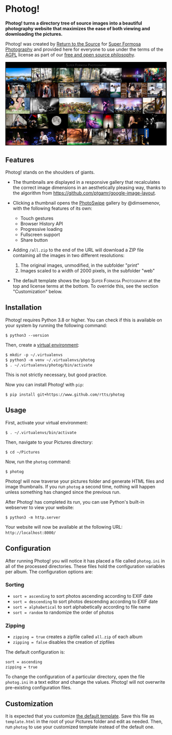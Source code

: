 Photog!
=======

**Photog! turns a directory tree of source images into a beautiful
photography website that maximizes the ease of both viewing and
downloading the pictures.**

Photog! was created by
[Return to the Source](https://returntothesource.nl/en/)
for
[Super Formosa Photography](https://www.superformosa.nl/)
and provided here for everyone to use under the terms of the
[AGPL](https://www.gnu.org/licenses/agpl-3.0.html)
license as part of our
[free and open source philosophy](https://www.gnu.org/licenses/copyleft.en.html).

![Screenshot of Super Formosa Photography](https://raw.githubusercontent.com/rtts/photog/main/www.superformosa.nl.png)


Features
--------

Photog! stands on the shoulders of giants.

- The thumbnails are displayed in a responsive gallery that
  recalculates the correct image dimensions in an aesthetically
  pleasing way, thanks to the algorithm from
  <https://github.com/ptgamr/google-image-layout>.

- Clicking a thumbnail opens the [PhotoSwipe](https://photoswipe.com/)
  gallery by @dimsemenov, with the following features of its own:
  - Touch gestures
  - Browser History API
  - Progressive loading
  - Fullscreen support
  - Share button

- Adding `/all.zip` to the end of the URL will download a ZIP file
  containing all the images in two different resolutions:
  1. The original images, unmodified, in the subfolder "print"
  2. Images scaled to a width of 2000 pixels, in the subfolder "web"

- The default template shows the logo <span
  style="font-variant:small-caps">Super Formosa Photography</span>
  at the top and license terms at the bottom. To override this, see
  the section "Customization" below.


Installation
------------

Photog! requires Python 3.8 or higher. You can check if this is
available on your system by running the following command:

    $ python3 --version

Then, create a [virtual environment](https://docs.python.org/3/library/venv.html):

    $ mkdir -p ~/.virtualenvs
    $ python3 -m venv ~/.virtualenvs/photog
    $ . ~/.virtualenvs/photog/bin/activate

This is not strictly necessary, but good practice.

Now you can install Photog! with `pip`:

    $ pip install git+https://www.github.com/rtts/photog


Usage
-----

First, activate your virtual environment:

    $ . ~/.virtualenvs/bin/activate

Then, navigate to your Pictures directory:

    $ cd ~/Pictures

Now, run the `photog` command:

    $ photog

Photog! will now traverse your pictures folder and generate HTML files
and image thumbnails. If you run `photog` a second time, nothing will
happen unless something has changed since the previous run.

After Photog! has completed its run, you can use Python's built-in
webserver to view your website:

    $ python3 -m http.server

Your website will now be available at the following URL:
`http://localhost:8000/`


Configuration
-------------

After running Photog! you will notice it has placed a file called
`photog.ini` in all of the processed directories. These files hold the
configuration variables per album. The configuration options are:

### Sorting
- `sort = ascending` to sort photos ascending according to EXIF date
- `sort = descending` to sort photos descending according to EXIF date
- `sort = alphabetical` to sort alphabetically according to file name
- `sort = random` to randomize the order of photos

### Zipping
- `zipping = true` creates a zipfile called `all.zip` of each album
- `zipping = false` disables the creation of zipfiles

The default configuration is:

    sort = ascending
    zipping = true

To change the configuration of a particular directory, open the file
`photog.ini` in a text editor and change the values. Photog! will not
overwrite pre-existing configuration files.


Customization
-------------

It is expected that you customize [the default template][1]. Save this
file as `template.html` in the root of your Pictures folder and edit
as needed. Then, run `photog` to use your customized template instead
of the default one.

[1]: https://raw.githubusercontent.com/rtts/photog/master/photog/template.html
